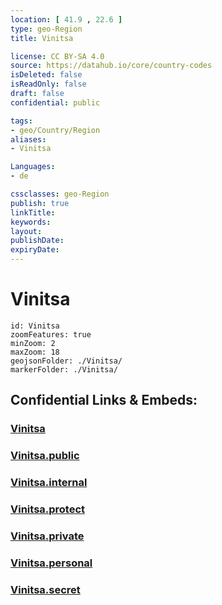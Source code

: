 ```yaml
---
location: [ 41.9 , 22.6 ] 
type: geo-Region
title: Vinitsa

license: CC BY-SA 4.0
source: https://datahub.io/core/country-codes
isDeleted: false
isReadOnly: false
draft: false
confidential: public

tags:
- geo/Country/Region
aliases:
- Vinitsa

Languages:
- de

cssclasses: geo-Region
publish: true
linkTitle: 
keywords: 
layout: 
publishDate: 
expiryDate: 
---
```


# Vinitsa

```leaflet
id: Vinitsa
zoomFeatures: true 
minZoom: 2 
maxZoom: 18
geojsonFolder: ./Vinitsa/
markerFolder: ./Vinitsa/
```


## Confidential Links & Embeds: 

### [Vinitsa](/_Standards/Earth/Continent/Europe/Europe~South/Macedonia~North/Municipalities~Macedonia/Vinitsa.md) 

### [Vinitsa.public](/_public/Earth/Continent/Europe/Europe~South/Macedonia~North/Municipalities~Macedonia/Vinitsa.public.md) 

### [Vinitsa.internal](/_internal/Earth/Continent/Europe/Europe~South/Macedonia~North/Municipalities~Macedonia/Vinitsa.internal.md) 

### [Vinitsa.protect](/_protect/Earth/Continent/Europe/Europe~South/Macedonia~North/Municipalities~Macedonia/Vinitsa.protect.md) 

### [Vinitsa.private](/_private/Earth/Continent/Europe/Europe~South/Macedonia~North/Municipalities~Macedonia/Vinitsa.private.md) 

### [Vinitsa.personal](/_personal/Earth/Continent/Europe/Europe~South/Macedonia~North/Municipalities~Macedonia/Vinitsa.personal.md) 

### [Vinitsa.secret](/_secret/Earth/Continent/Europe/Europe~South/Macedonia~North/Municipalities~Macedonia/Vinitsa.secret.md)

